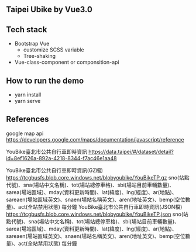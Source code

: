 ## Taipei Ubike by Vue3.0

## Tech stack
- Bootstrap Vue
  - customize SCSS variable
  - Tree-shaking
- Vue-class-component or componsition-api

## How to run the demo
- yarn install
- yarn serve

## References

google map api
https://developers.google.com/maps/documentation/javascript/reference

YouBike臺北市公共自行車即時資訊
https://data.taipei/#/dataset/detail?id=8ef1626a-892a-4218-8344-f7ac46e1aa48

YouBike臺北市公共自行車即時資訊(GZ檔)	https://tcgbusfs.blob.core.windows.net/blobyoubike/YouBikeTP.gz	sno(站點代號)、sna(場站中文名稱)、tot(場站總停車格)、sbi(場站目前車輛數量)、sarea(場站區域)、mday(資料更新時間)、lat(緯度)、lng(經度)、ar(地點)、sareaen(場站區域英文)、snaen(場站名稱英文)、aren(地址英文)、bemp(空位數量)、act(全站禁用狀態)	每分鐘
YouBike臺北市公共自行車即時資訊(JSON檔)	https://tcgbusfs.blob.core.windows.net/blobyoubike/YouBikeTP.json	sno(站點代號)、sna(場站中文名稱)、tot(場站總停車格)、sbi(場站目前車輛數量)、sarea(場站區域)、mday(資料更新時間)、lat(緯度)、lng(經度)、ar(地點)、sareaen(場站區域英文)、snaen(場站名稱英文)、aren(地址英文)、bemp(空位數量)、act(全站禁用狀態)	每分鐘